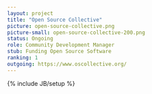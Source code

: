 ```yaml
---
layout: project
title: "Open Source Collective"
picture: open-source-collective.png
picture-small: open-source-collective-200.png
status: Ongoing
role: Community Development Manager
stub: Funding Open Source Software
ranking: 1
outgoing: https://www.oscollective.org/
---
```

{% include JB/setup %}

